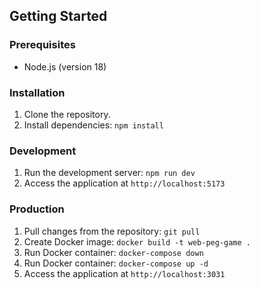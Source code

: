 ## Getting Started

### Prerequisites

- Node.js (version 18)

### Installation

1. Clone the repository.
2. Install dependencies: `npm install`

### Development

1. Run the development server: `npm run dev`
2. Access the application at `http://localhost:5173`

### Production
1. Pull changes from the repository: `git pull`
2. Create Docker image: `docker build -t web-peg-game .`
3. Run Docker container: `docker-compose down`
4. Run Docker container: `docker-compose up -d`
5. Access the application at `http://localhost:3031`


